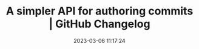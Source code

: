 ---
url: https://github.blog/changelog/2021-09-13-a-simpler-api-for-authoring-commits/
title: A simpler API for authoring commits | GitHub Changelog
description: Creating commits via Github's GraphQL API is really powerful.
tags:
- github
- development
- serverless
source: 
date: 2023-03-06 11:17:24
---